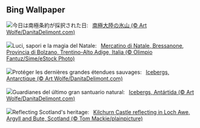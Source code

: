## Bing Wallpaper
![](https://www.bing.com/th?id=OHR.IcebergsAntarctica_JA-JP7385959905_UHD.jpg&w=1000)今日は南極条約が採択された日:&nbsp;&ensp;[南極大陸の氷山 (© Art Wolfe/DanitaDelimont.com)](https://www.bing.com/th?id=OHR.IcebergsAntarctica_JA-JP7385959905_UHD.jpg)
<br><br/>
![](https://www.bing.com/th?id=OHR.MercatiDiNataleBolzano_IT-IT2256905385_UHD.jpg&w=1000)Luci, sapori e la magia del Natale:&nbsp;&ensp;[Mercatino di Natale, Bressanone, Provincia di Bolzano, Trentino-Alto Adige, Italia (© Olimpio Fantuz/Sime/eStock Photo)](https://www.bing.com/th?id=OHR.MercatiDiNataleBolzano_IT-IT2256905385_UHD.jpg)
<br><br/>
![](https://www.bing.com/th?id=OHR.IcebergsAntarctica_FR-FR7491065799_UHD.jpg&w=1000)Protéger les dernières grandes étendues sauvages:&nbsp;&ensp;[Icebergs, Antarctique (© Art Wolfe/DanitaDelimont.com)](https://www.bing.com/th?id=OHR.IcebergsAntarctica_FR-FR7491065799_UHD.jpg)
<br><br/>
![](https://www.bing.com/th?id=OHR.IcebergsAntarctica_ES-ES3608779732_UHD.jpg&w=1000)Guardianes del último gran santuario natural:&nbsp;&ensp;[Icebergs, Antártida (© Art Wolfe/DanitaDelimont.com)](https://www.bing.com/th?id=OHR.IcebergsAntarctica_ES-ES3608779732_UHD.jpg)
<br><br/>
![](https://www.bing.com/th?id=OHR.KilchurnAutumn_EN-GB9210745671_UHD.jpg&w=1000)Reflecting Scotland's heritage:&nbsp;&ensp;[Kilchurn Castle reflecting in Loch Awe, Argyll and Bute, Scotland (© Tom Mackie/plainpicture)](https://www.bing.com/th?id=OHR.KilchurnAutumn_EN-GB9210745671_UHD.jpg)
<br><br/>
